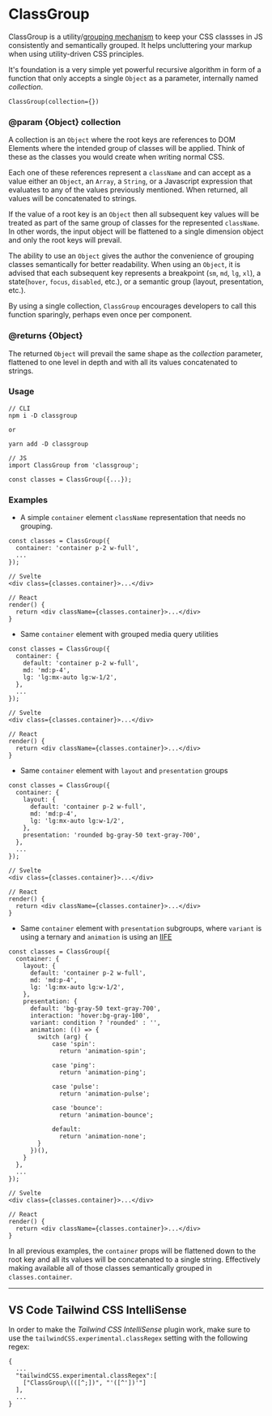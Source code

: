 # ClassGroup

ClassGroup is a utility/[grouping mechanism](https://cube.fyi/grouping/) to keep your CSS classses in JS consistently and semantically grouped. It helps uncluttering your markup when using utility-driven CSS principles.

It's foundation is a very simple yet powerful recursive algorithm in form of a function that only accepts a single `Object` as a parameter, internally named _collection_.

```
ClassGroup(collection={})
```

### @param {Object} collection
A collection is an `Object` where the root keys are references to DOM Elements where the intended group of classes will be applied. Think of these as the classes you would create when writing normal CSS. 

Each one of these references represent a `className` and can accept as a value either an `Object`, an `Array`, a `String`, or a Javascript expression that evaluates to any of the values previously mentioned. When returned, all values will be concatenated to strings.

If the value of a root key is an `Object` then all subsequent key values will be treated as part of the same group of classes for the represented `className`.
In other words, the input object will be flattened to a single dimension object and only the root keys will prevail.

The ability to use an `Object` gives the author the convenience of grouping classes semantically for better readability.
When using an `Object`, it is advised that each subsequent key represents a breakpoint (`sm`, `md`, `lg`, `xl`), a state(`hover`, `focus`, `disabled`, etc.), or a semantic group (layout, presentation, etc.).

By using a single collection, `ClassGroup` encourages developers to call this function sparingly, perhaps even once per component.

### @returns {Object}
The returned `Object` will prevail the same shape as the _collection_ parameter, flattened to one level in depth and with all its values concatenated to strings.

### Usage
```
// CLI
npm i -D classgroup

or

yarn add -D classgroup

// JS
import ClassGroup from 'classgroup';

const classes = ClassGroup({...});
```

### Examples

* A simple `container` element `className` representation that needs no grouping.
```
const classes = ClassGroup({
  container: 'container p-2 w-full',
  ...
});

// Svelte
<div class={classes.container}>...</div>

// React
render() {
  return <div className={classes.container}>...</div>
}
```

* Same `container` element with grouped media query utilities
```
const classes = ClassGroup({
  container: {
    default: 'container p-2 w-full',
    md: 'md:p-4',
    lg: 'lg:mx-auto lg:w-1/2',
  },
  ...
});

// Svelte
<div class={classes.container}>...</div>

// React
render() {
  return <div className={classes.container}>...</div>
}
```

* Same `container` element with `layout` and `presentation` groups
```
const classes = ClassGroup({
  container: {
    layout: {
      default: 'container p-2 w-full',
      md: 'md:p-4',
      lg: 'lg:mx-auto lg:w-1/2',
    },
    presentation: 'rounded bg-gray-50 text-gray-700',
  },
  ...
});

// Svelte
<div class={classes.container}>...</div>

// React
render() {
  return <div className={classes.container}>...</div>
}
```

* Same `container` element with `presentation` subgroups, where `variant` is using a ternary and `animation` is using an [IIFE](https://developer.mozilla.org/en-US/docs/Glossary/IIFE)
```
const classes = ClassGroup({
  container: {
    layout: {
      default: 'container p-2 w-full',
      md: 'md:p-4',
      lg: 'lg:mx-auto lg:w-1/2',
    },
    presentation: {
      default: 'bg-gray-50 text-gray-700',
      interaction: 'hover:bg-gray-100',
      variant: condition ? 'rounded' : '',
      animation: (() => {
        switch (arg) {
            case 'spin':
              return 'animation-spin';

            case 'ping':
              return 'animation-ping';

            case 'pulse':
              return 'animation-pulse';

            case 'bounce':
              return 'animation-bounce';

            default:
              return 'animation-none';
        }
      })(),
    }
  },
  ...
});

// Svelte
<div class={classes.container}>...</div>

// React
render() {
  return <div className={classes.container}>...</div>
}
```

In all previous examples, the `container` props will be flattened down to the root key and all its values will be concatenated to a single string. Effectively making available all of those classes semantically grouped in `classes.container`.

---

## VS Code Tailwind CSS IntelliSense
In order to make the *Tailwind CSS IntelliSense* plugin work, make sure to use the `tailwindCSS.experimental.classRegex` setting with the following regex:
```
{
  ...
  "tailwindCSS.experimental.classRegex":[
    ["ClassGroup\(([^;])", "'([^'])'"]
  ],
  ...
}
```
